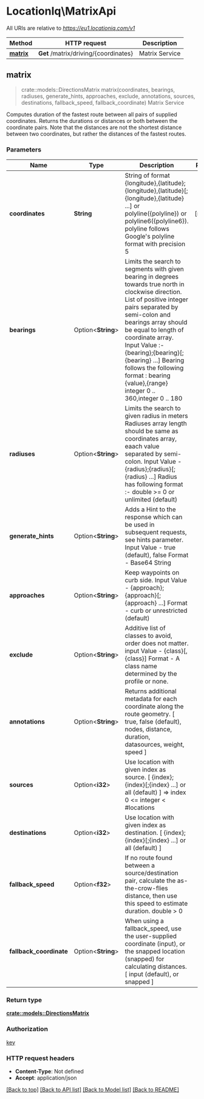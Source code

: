 # LocationIq\MatrixApi

All URIs are relative to *https://eu1.locationiq.com/v1*

Method | HTTP request | Description
------------- | ------------- | -------------
[**matrix**](MatrixApi.md#matrix) | **Get** /matrix/driving/{coordinates} | Matrix Service



## matrix

> crate::models::DirectionsMatrix matrix(coordinates, bearings, radiuses, generate_hints, approaches, exclude, annotations, sources, destinations, fallback_speed, fallback_coordinate)
Matrix Service

Computes duration of the fastest route between all pairs of supplied coordinates. Returns the durations or distances or both between the coordinate pairs. Note that the distances are not the shortest distance between two coordinates, but rather the distances of the fastest routes.

### Parameters


Name | Type | Description  | Required | Notes
------------- | ------------- | ------------- | ------------- | -------------
**coordinates** | **String** | String of format {longitude},{latitude};{longitude},{latitude}[;{longitude},{latitude} ...] or polyline({polyline}) or polyline6({polyline6}). polyline follows Google's polyline format with precision 5 | [required] |
**bearings** | Option<**String**> | Limits the search to segments with given bearing in degrees towards true north in clockwise direction. List of positive integer pairs separated by semi-colon and bearings array should be equal to length of coordinate array. Input Value :- {bearing};{bearing}[;{bearing} ...] Bearing follows the following format : bearing {value},{range} integer 0 .. 360,integer 0 .. 180 |  |
**radiuses** | Option<**String**> | Limits the search to given radius in meters Radiuses array length should be same as coordinates array, eaach value separated by semi-colon. Input Value - {radius};{radius}[;{radius} ...] Radius has following format :- double >= 0 or unlimited (default) |  |
**generate_hints** | Option<**String**> | Adds a Hint to the response which can be used in subsequent requests, see hints parameter. Input Value - true (default), false Format - Base64 String |  |
**approaches** | Option<**String**> | Keep waypoints on curb side. Input Value - {approach};{approach}[;{approach} ...] Format - curb or unrestricted (default) |  |
**exclude** | Option<**String**> | Additive list of classes to avoid, order does not matter. input Value - {class}[,{class}] Format - A class name determined by the profile or none. |  |
**annotations** | Option<**String**> | Returns additional metadata for each coordinate along the route geometry.  [ true, false (default), nodes, distance, duration, datasources, weight, speed ] |  |
**sources** | Option<**i32**> | Use location with given index as source. [ {index};{index}[;{index} ...] or all (default) ] => index  0 <= integer < #locations |  |
**destinations** | Option<**i32**> | Use location with given index as destination. [ {index};{index}[;{index} ...] or all (default) ] |  |
**fallback_speed** | Option<**f32**> | If no route found between a source/destination pair, calculate the as-the-crow-flies distance,  then use this speed to estimate duration. double > 0 |  |
**fallback_coordinate** | Option<**String**> | When using a fallback_speed, use the user-supplied coordinate (input), or the snapped location (snapped) for calculating distances. [ input (default), or snapped ] |  |[default to "input"]

### Return type

[**crate::models::DirectionsMatrix**](directions-matrix.md)

### Authorization

[key](../README.md#key)

### HTTP request headers

- **Content-Type**: Not defined
- **Accept**: application/json

[[Back to top]](#) [[Back to API list]](../README.md#documentation-for-api-endpoints) [[Back to Model list]](../README.md#documentation-for-models) [[Back to README]](../README.md)

